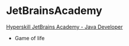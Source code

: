 # JetBrainsAcademy
 [Hyperskill JetBrains Academy - Java Developer](https://hyperskill.org)

- Game of life
